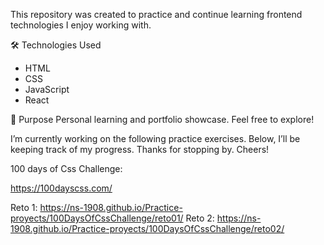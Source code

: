 This repository was created to practice and continue learning frontend technologies I enjoy working with.

🛠️ Technologies Used
- HTML
- CSS
- JavaScript
- React

📌 Purpose
Personal learning and portfolio showcase.
Feel free to explore!

I’m currently working on the following practice exercises. 
Below, I’ll be keeping track of my progress. Thanks for stopping by.
Cheers!

100 days of Css Challenge: 

https://100dayscss.com/

Reto 1:  https://ns-1908.github.io/Practice-proyects/100DaysOfCssChallenge/reto01/
Reto 2:  https://ns-1908.github.io/Practice-proyects/100DaysOfCssChallenge/reto02/

